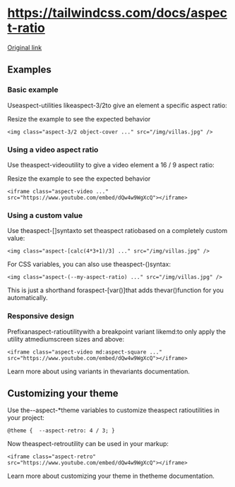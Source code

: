 # https://tailwindcss.com/docs/aspect-ratio

[Original link](https://tailwindcss.com/docs/aspect-ratio)

## Examples

### Basic example

Useaspect-<ratio>utilities likeaspect-3/2to give an element a specific aspect ratio:

Resize the example to see the expected behavior

```
<img class="aspect-3/2 object-cover ..." src="/img/villas.jpg" />
```

### Using a video aspect ratio

Use theaspect-videoutility to give a video element a 16 / 9 aspect ratio:

Resize the example to see the expected behavior

```
<iframe class="aspect-video ..." src="https://www.youtube.com/embed/dQw4w9WgXcQ"></iframe>
```

### Using a custom value

Use theaspect-[<value>]syntaxto set theaspect ratiobased on a completely custom value:

```
<img class="aspect-[calc(4*3+1)/3] ..." src="/img/villas.jpg" />
```

For CSS variables, you can also use theaspect-(<custom-property>)syntax:

```
<img class="aspect-(--my-aspect-ratio) ..." src="/img/villas.jpg" />
```

This is just a shorthand foraspect-[var(<custom-property>)]that adds thevar()function for you automatically.

### Responsive design

Prefixanaspect-ratioutilitywith a breakpoint variant likemd:to only apply the utility atmediumscreen sizes and above:

```
<iframe class="aspect-video md:aspect-square ..." src="https://www.youtube.com/embed/dQw4w9WgXcQ"></iframe>
```

Learn more about using variants in thevariants documentation.

## Customizing your theme

Use the--aspect-*theme variables to customize theaspect ratioutilities in your project:

```
@theme {  --aspect-retro: 4 / 3; }
```

Now theaspect-retroutility can be used in your markup:

```
<iframe class="aspect-retro" src="https://www.youtube.com/embed/dQw4w9WgXcQ"></iframe>
```

Learn more about customizing your theme in thetheme documentation.
